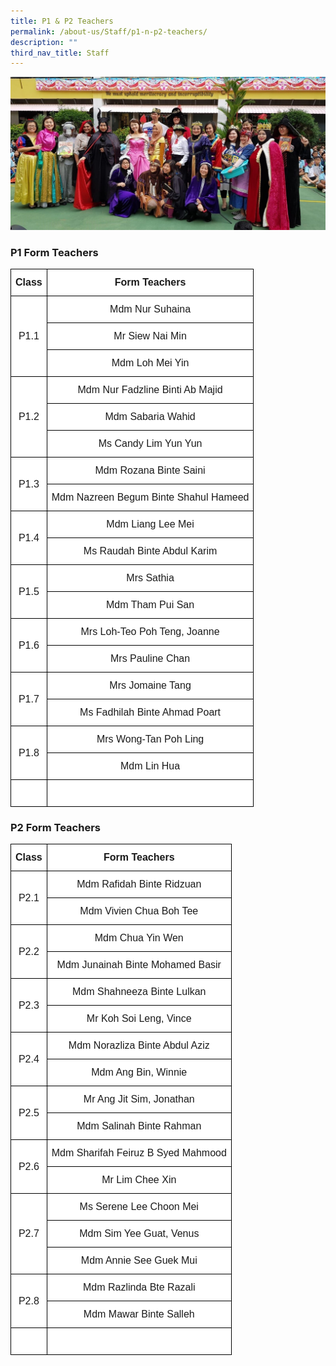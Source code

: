 ```yaml
---
title: P1 & P2 Teachers
permalink: /about-us/Staff/p1-n-p2-teachers/
description: ""
third_nav_title: Staff
---
```

![](/images/TNPS_Teachers.jpeg)

### **P1 Form Teachers**

<style type="text/css">
.tg  {border-collapse:collapse;border-spacing:0;margin:0px auto;}
.tg td{border-color:black;border-style:solid;border-width:1px;font-family:Arial, sans-serif;font-size:16px;
  overflow:hidden;padding:12px 7px;word-break:normal;}
.tg th{border-color:black;border-style:solid;border-width:1px;font-family:Arial, sans-serif;font-size:16px;
  font-weight:normal;overflow:hidden;padding:12px 7px;word-break:normal;}
.tg .tg-2g1l{background-color:#FFF;font-weight:bold;text-align:center;vertical-align:middle}
.tg .tg-f4yw{background-color:#FFF;text-align:center;vertical-align:middle}
</style>

<table class="tg">
<tbody>

<tr>
<td class="tg-2g1l">Class<br></td>
<td class="tg-2g1l">Form Teachers<br></td>
</tr>

<tr>
<td class="tg-f4yw" rowspan="3">P1.1<br></td>
<td class="tg-f4yw">Mdm Nur Suhaina<br></td>
</tr>
  
<tr>
<td class="tg-f4yw">Mr Siew Nai Min<br></td>
</tr>

<tr>
<td class="tg-f4yw">Mdm Loh Mei Yin<br></td>
</tr>

<tr>
<td class="tg-f4yw" rowspan="3">P1.2<br></td>
<td class="tg-f4yw">Mdm Nur Fadzline Binti Ab Majid<br></td>
</tr>

<tr>
<td class="tg-f4yw">Mdm Sabaria Wahid<br></td>
</tr>

<tr>
<td class="tg-f4yw">Ms Candy Lim Yun Yun<br></td>
</tr>	
	
<tr>
<td class="tg-f4yw" rowspan="2">P1.3<br></td>
<td class="tg-f4yw">Mdm Rozana Binte Saini <br></td>
</tr>
  
<tr>
<td class="tg-f4yw">Mdm Nazreen Begum Binte Shahul Hameed <br></td>
</tr>
  
<tr>
<td class="tg-f4yw" rowspan="2">P1.4<br></td>
<td class="tg-f4yw">Mdm Liang Lee Mei<br></td>
</tr>

<tr>
<td class="tg-f4yw">Ms Raudah Binte Abdul Karim<br></td>
</tr>
  
<tr>
<td class="tg-f4yw" rowspan="2">P1.5<br></td>
<td class="tg-f4yw">Mrs Sathia <br></td>
</tr>

<tr>
<td class="tg-f4yw">Mdm Tham Pui San</td>
</tr>

<tr>
<td class="tg-f4yw" rowspan="2">P1.6<br></td>
<td class="tg-f4yw">Mrs Loh-Teo Poh Teng, Joanne<br></td>
</tr>

<tr>
<td class="tg-f4yw">Mrs Pauline Chan</td>
</tr>

<tr>
<td class="tg-f4yw" rowspan="2">P1.7<br></td>
<td class="tg-f4yw">Mrs Jomaine Tang<br></td>
</tr>

<tr>
<td class="tg-f4yw">Ms Fadhilah Binte Ahmad Poart</td>
</tr>	

<tr>
<td class="tg-f4yw" rowspan="2">P1.8<br></td>
<td class="tg-f4yw">Mrs Wong-Tan Poh Ling<br></td>
</tr>

<tr>
<td class="tg-f4yw">Mdm Lin Hua</td>
</tr>

<tr>
<td class="tg-f4yw" rowspan="1"><br></td>
<td class="tg-f4yw"><br></td>
</tr>

</tbody>
</table>

### **P2 Form Teachers**

<style type="text/css">
.tg  {border-collapse:collapse;border-spacing:0;margin:0px auto;}
.tg td{border-color:black;border-style:solid;border-width:1px;font-family:Arial, sans-serif;font-size:16px;
  overflow:hidden;padding:12px 7px;word-break:normal;}
.tg th{border-color:black;border-style:solid;border-width:1px;font-family:Arial, sans-serif;font-size:16px;
  font-weight:normal;overflow:hidden;padding:12px 7px;word-break:normal;}
.tg .tg-2g1l{background-color:#FFF;font-weight:bold;text-align:center;vertical-align:middle}
.tg .tg-f4yw{background-color:#FFF;text-align:center;vertical-align:middle}
</style>

<table class="tg">
<tbody>

<tr>
<td class="tg-2g1l">Class<br></td>
<td class="tg-2g1l">Form Teachers<br></td>
</tr>

<tr>
<td class="tg-f4yw" rowspan="2">P2.1<br></td>
<td class="tg-f4yw">Mdm Rafidah Binte Ridzuan<br></td>
</tr>
  
<tr>
<td class="tg-f4yw">Mdm Vivien Chua Boh Tee<br></td>
</tr>

<tr>
<td class="tg-f4yw" rowspan="2">P2.2<br></td>
<td class="tg-f4yw">Mdm Chua Yin Wen<br></td>
</tr>

<tr>
<td class="tg-f4yw">Mdm Junainah Binte Mohamed Basir<br></td>
</tr>

<tr>
<td class="tg-f4yw" rowspan="2">P2.3<br></td>
<td class="tg-f4yw">Mdm Shahneeza Binte Lulkan<br></td>
</tr>
  
<tr>
<td class="tg-f4yw">Mr Koh Soi Leng, Vince<br></td>
</tr>
  
<tr>
<td class="tg-f4yw" rowspan="2">P2.4<br></td>
<td class="tg-f4yw">Mdm Norazliza Binte Abdul Aziz<br></td>
</tr>

<tr>
<td class="tg-f4yw">Mdm Ang Bin, Winnie<br></td>
</tr>
  
<tr>
<td class="tg-f4yw" rowspan="2">P2.5<br></td>
<td class="tg-f4yw">Mr Ang Jit Sim, Jonathan<br></td>
</tr>

<tr>
<td class="tg-f4yw">Mdm Salinah Binte Rahman</td>
</tr>
  
<tr>
<td class="tg-f4yw" rowspan="2">P2.6<br></td>
<td class="tg-f4yw">Mdm Sharifah Feiruz B Syed Mahmood<br></td>
</tr>

<tr>
<td class="tg-f4yw">Mr Lim Chee Xin</td>
</tr>
  
<tr>
<td class="tg-f4yw" rowspan="3">P2.7<br></td>
<td class="tg-f4yw">Ms Serene Lee Choon Mei<br></td>
</tr>

<tr>
<td class="tg-f4yw">Mdm Sim Yee Guat, Venus</td>
</tr>
  	
<tr>
<td class="tg-f4yw">Mdm Annie See Guek Mui<br></td>
</tr>
	
<tr>
<td class="tg-f4yw" rowspan="2">P2.8<br></td>
<td class="tg-f4yw">Mdm Razlinda Bte Razali<br></td>
</tr>

<tr>
<td class="tg-f4yw">Mdm Mawar Binte Salleh</td>
</tr>

<tr>
<td class="tg-f4yw" rowspan="1"><br></td>
<td class="tg-f4yw"><br></td>
</tr>

</tbody>
</table>